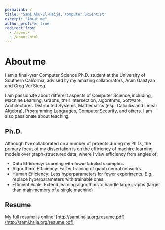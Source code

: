 ```yaml
---
permalink: /
title: "Sami Abu-El-Haija, Computer Scientist"
excerpt: "About me"
author_profile: true
redirect_from: 
  - /about/
  - /about.html
---
```


About me
======
I am a final-year Computer Science Ph.D. student at the University of Southern California, advised by my amazing collaborators, Aram Galstyan and Greg Ver Steeg.

I am passionate about different aspects of Computer Science, including, Machine Learning,
Graphs, their intersection, Algorithms, Software Architectures, Distributed Systems, Mathematics (esp. Calculus and Linear Algebra), Programming Languages, Computer Security, and others. I am also passionate about teaching.


Ph.D.
-----
Although I've collaborated on a number of projects during my Ph.D., the primary focus of my dissertation is on the efficiency of machine learning models over graph-structured data, where I view efficiency from angles of:

  * Data Efficiency: Learning with fewer labeled examples.
  * Algorithmic Efficiency: Faster training of graph neural networks.
  * Human Efficiency: Less hyperparameters for fewer experiments. E.g., replace hyperparameters with trainable ones.
  * Efficient Scale: Extend learning algorithms to handle large graphs (larger than main memory of a single machine)

Resume
------
My full resume is online: [http://sami.haija.org/resume.pdf](http://sami.haija.org/resume.pdf)